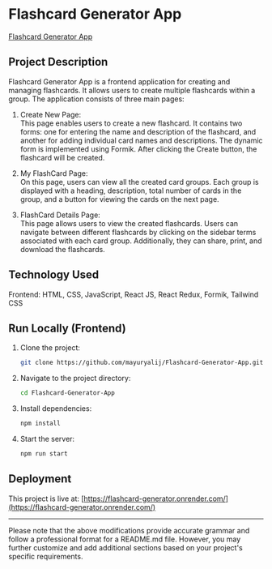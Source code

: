 # Flashcard Generator App

[Flashcard Generator App](https://flashcard-generator.onrender.com/)

## Project Description

Flashcard Generator App is a frontend application for creating and managing flashcards. It allows users to create multiple flashcards within a group. The application consists of three main pages:

1. Create New Page:  
   This page enables users to create a new flashcard. It contains two forms: one for entering the name and description of the flashcard, and another for adding individual card names and descriptions. The dynamic form is implemented using Formik. After clicking the Create button, the flashcard will be created.

2. My FlashCard Page:  
   On this page, users can view all the created card groups. Each group is displayed with a heading, description, total number of cards in the group, and a button for viewing the cards on the next page.

3. FlashCard Details Page:  
   This page allows users to view the created flashcards. Users can navigate between different flashcards by clicking on the sidebar terms associated with each card group. Additionally, they can share, print, and download the flashcards.

## Technology Used

Frontend: HTML, CSS, JavaScript, React JS, React Redux, Formik, Tailwind CSS

## Run Locally (Frontend)

1. Clone the project:

   ```bash
   git clone https://github.com/mayuryalij/Flashcard-Generator-App.git
   ```

2. Navigate to the project directory:

   ```bash
   cd Flashcard-Generator-App
   ```

3. Install dependencies:

   ```bash
   npm install
   ```

4. Start the server:

   ```bash
   npm run start
   ```

## Deployment

This project is live at: [https://flashcard-generator.onrender.com/](https://flashcard-generator.onrender.com/)

---

Please note that the above modifications provide accurate grammar and follow a professional format for a README.md file. However, you may further customize and add additional sections based on your project's specific requirements.